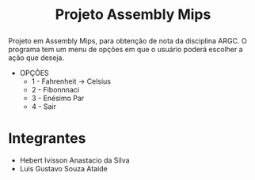 # <p align="center" >  Projeto Assembly Mips </p>
Projeto em Assembly Mips, para obtenção de nota da disciplina ARGC. O programa tem um menu de opções em que o usuário poderá escolher a ação que deseja.
* OPÇÕES
  * 1 - Fahrenheit -> Celsius
  * 2 -  Fibonnnaci
  * 3 - Enésimo Par
  * 4 - Sair

# Integrantes

* Hebert Ivisson Anastacio da Silva
* Luis Gustavo Souza Ataide
